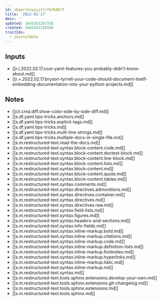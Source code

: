 ```yaml
---
id: x6qarznuyyyjttcfb3k8b7f
title: '2022-02-17'
desc: ''
updated: 1645161267338
created: 1645161220106
traitIds:
  - journalNote
---
```



## Inputs

- [[r.(.2022.02.17.cool-yaml-features-you-probably-didn’t-know-about.md]]
- [[r.+.2022.02.17.bryson-tyrrell-your-code-should-document-itself-embedding-documentation-into-your-python-projects.md]]

## Notes

- [[cli.cmd.diff.show-color-side-by-side-diff.md]]
- [[s.df.yaml.tips-tricks.anchors.md]]
- [[s.df.yaml.tips-tricks.explicit-tags.md]]
- [[s.df.yaml.tips-tricks.md]]
- [[s.df.yaml.tips-tricks.multi-line-strings.md]]
- [[s.df.yaml.tips-tricks.multiple-docs-in-single-file.md]]
- [[s.m.restructured-text.read-the-docs.md]]
- [[s.m.restructured-text.syntax.block-content.code.md]]
- [[s.m.restructured-text.syntax.block-content.doctest-block.md]]
- [[s.m.restructured-text.syntax.block-content.line-block.md]]
- [[s.m.restructured-text.syntax.block-content.lists.md]]
- [[s.m.restructured-text.syntax.block-content.md]]
- [[s.m.restructured-text.syntax.block-content.quote.md]]
- [[s.m.restructured-text.syntax.block-content.tables.md]]
- [[s.m.restructured-text.syntax.comments.md]]
- [[s.m.restructured-text.syntax.directives.admonitions.md]]
- [[s.m.restructured-text.syntax.directives.container.md]]
- [[s.m.restructured-text.syntax.directives.md]]
- [[s.m.restructured-text.syntax.directives.raw.md]]
- [[s.m.restructured-text.syntax.field-lists.md]]
- [[s.m.restructured-text.syntax.figures.md]]
- [[s.m.restructured-text.syntax.headers-and-sections.md]]
- [[s.m.restructured-text.syntax.info-fields.md]]
- [[s.m.restructured-text.syntax.inline-markup.bold.md]]
- [[s.m.restructured-text.syntax.inline-markup.citations.md]]
- [[s.m.restructured-text.syntax.inline-markup.code.md]]
- [[s.m.restructured-text.syntax.inline-markup.definition-lists.md]]
- [[s.m.restructured-text.syntax.inline-markup.footnotes.md]]
- [[s.m.restructured-text.syntax.inline-markup.hyperlinks.md]]
- [[s.m.restructured-text.syntax.inline-markup.italic.md]]
- [[s.m.restructured-text.syntax.inline-markup.md]]
- [[s.m.restructured-text.syntax.md]]
- [[s.m.restructured-text.tools.sphinx.extensions.develop-your-own.md]]
- [[s.m.restructured-text.tools.sphinx.extensions.git-changelog.md]]
- [[s.m.restructured-text.tools.sphinx.extensions.md]]
- [[s.m.restructured-text.tools.sphinx.md]]
